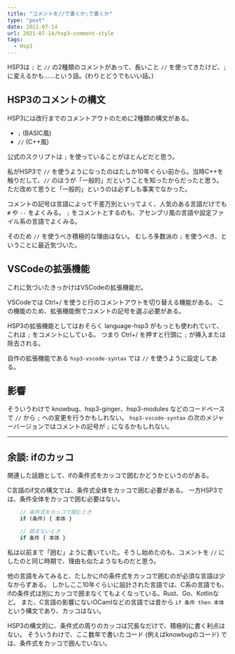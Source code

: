 ```yaml
---
title: "コメントを//で書くか;で書くか"
type: "post"
date: 2021-07-14
url: 2021-07-14/hsp3-comment-style
tags:
  - Hsp3
---
```


HSP3は `;` と `//` の2種類のコメントがあって、長いこと `//` を使ってきたけど、`;` に変えるかも……という話。(わりとどうでもいい話。)

<!--more-->

## HSP3のコメントの構文

HSP3には改行までのコメントアウトのために2種類の構文がある。

- `;` (BASIC風)
- `//` (C++風)

公式のスクリプトは `;` を使っていることがほとんどだと思う。

私がHSP3で `//` を使うようになったのはたしか10年ぐらい前から。当時C++を触りだして、`//` のほうが「一般的」だということを知ったからだったと思う。
ただ改めて思うと「一般的」というのは必ずしも事実でなかった。

コメントの記号は言語によって千差万別といってよく、人気のある言語だけでも `#` や `--` をよくみる。
`;` をコメントとするのも、アセンブリ風の言語や設定ファイル系の言語でよくみる。

そのため `//` を使うべき積極的な理由はない。
むしろ多数派の `;` を使うべき、ということに最近気づいた。

## VSCodeの拡張機能

これに気づいたきっかけはVSCodeの拡張機能だ。

VSCodeでは Ctrl+/ を使うと行のコメントアウトを切り替える機能がある。
この機能のため、拡張機能側でコメントの記号を選ぶ必要がある。

HSP3の拡張機能としてはおそらく language-hsp3 がもっとも使われていて、これは `;` をコメントにしている。
つまり Ctrl+/ を押すと行頭に `;` が挿入または除去される。

自作の拡張機能である `hsp3-vscode-syntax` では `//` を使うように設定してある。

## 影響

そういうわけで knowbug、hsp3-ginger、hsp3-modules などのコードベースで `//` から `;` への変更を行うかもしれない。
`hsp3-vscode-syntax` の次のメジャーバージョンではコメントの記号が `;` になるかもしれない。

----

## 余談: ifのカッコ

関連した話題として、ifの条件式をカッコで囲むかどうかというのがある。

C言語のif文の構文では、条件式全体をカッコで囲む必要がある。
一方HSP3では、条件全体をカッコで囲む必要はない。

```js
    // 条件式をカッコで囲むとき
    if (条件) { 本体 }

    // 囲まないとき
    if 条件 { 本体 }
```

私は以前まで「囲む」ように書いていた。そうし始めたのも、コメントを `//` にしたのと同じ時期で、理由も似たようなものだと思う。

他の言語をみてみると、たしかにifの条件式をカッコで囲むのが必須な言語は少なからずある。
しかしここ10年ぐらいに設計された言語では、C系の言語でも、ifの条件式は別にカッコで囲まなくてもよくなっている。Rust、Go、Kotlinなど。
また、C言語の影響にないOCamlなどの言語では昔から `if 条件 then 本体` という構文であり、カッコはない。

HSP3の構文的に、条件式の周りのカッコは冗長なだけで、積極的に書く利点はない。
そういうわけで、ここ数年で書いたコード (例えばknowbugのコード) では、条件式をカッコで囲んでいない。
